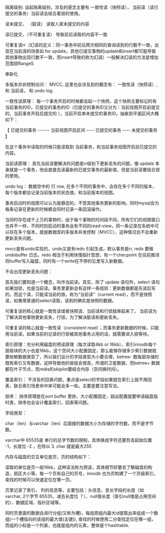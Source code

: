 隔离级别: 谈起隔离级别，涉及的感念主要有 一致性读（快照读）， 当前读（读已提交的事务）当前读会结合着锁的使用。

读未提交， （脏读） 读取人家未提交的内容

读已提交，（不可重复读） 导致前后读取的内容不一致

可重复读rr（幻读的定义：同一事务中前后两次相同的查询读到的行数不一致，出现在当前读的场景如 for update，其他已提交事物的update和insert都可能导致其他事物出现行数不一致，而insert导致的称为幻读）一般解决幻读的方法是增加范围锁RangeS

串新化


多版本并非控制访问： MVCC, 这里也会涉及到的概念有： 一致性读（快照读）, 和 当前读， 和 undo log.

一致性读原理： 每一个事务开启的时候都会起一个快照，这个快照主要标记的有 当前事务的ID，已提交的事务的ID（已提交的事务ID又分为：当前视图开启前提交的，当前事务开启后提交的 ），当前开启单未提交的事务ID。抽象到平面区间大概如下：

【 已提交的事务 ------ 当前视图开启区间 ---- 已提交的事务 ---- 未提交的事务 】

在这个事务中读取的时候只能读取到 当前事务，和当前事务视图开启前已提交的内容。

当前读原理： 首先当前读要解决的问题是rr级别下更新丢失的问题，像 update 本身就是一个事务，他会直接去读最新的已提交事务的最新值，但是当前读要结合锁的使用。


undo log： 数据空中的 行 row, 在多个不同的事务中，会存在多个不同的版本，每个版本都会记录当前版本的状态值，和当前版本的视图。







事务启动时的视图可以认为是静态的，不受其他事务更新的影响。同时mysql会为每条记录在更新的时候都会同时记录一条回滚操作。

当同时存在成千上万的事物时，由于每个事物的时间段不同，所有它们的视图窗口也并不一样，不同时刻启动的事务会有不同的read-view，同一条记录在系统中可以存在多个版本，就是数据库的多版本并发控制（MVCC），这种情况会不会重新更新丢失问题。


mvcc是有undo实现的，undo又是有redo 引起生成，默认事务是rr, redo 要做undobuffer 日志。redo 相当于利用快慢指针思想，有一个checpoint 在往前推进 将buffer写入磁盘，同时有一个write在不停的忘里写入新数据。



不会出现更新丢失问题：

首先我们要知道一个概念，叫作当前读。其实，除了 update 语句外，select 语句如果加锁，也是当前读。事务里更新会有这样一条规则：更新数据都是先读后写的，而这个读，只能读当前的值，称为“当前读”（current read），而不是快照读，如果用普通的select读取，读到的确实是快照的数据。



可重复读的核心就是一致性读或者快照读、当前读和行锁就串起来了。 当前读为了解决其他事物更新丢失，行锁，为了解决脏读和更新丢失。


可重复读的核心就是一致性读（consistent read）；而事务更新数据的时候，只能用当前读。如果当前的记录的行锁被其他事务占用的话，就需要进入锁等待。


索引原理：充分利用磁盘的预读原理（每次读取4kb or 16kb），索引innodb每个层级块的大小也是16kb，这个空间大小配置固定，那么能够存储多少索引数据就要依赖数据类型了，所以我们设计的字段类型大小要合理，betree- 数每层存储的既有索引又有数据，这样导致他的层级会很高，所谓的卫星数据，而betree+ 数据都在叶子节点，而redis的skiplist要结合内存（空间换时间）。


覆盖索引： 不涉及的回表问题，重点是select的字段如果就在索引上就不用回表，联合索引场景命中率可能会多一些。主要是要注意写法。

排序： 排序原理是在sort buffer 里排，大小配置固定，超出配置就要申请磁盘临时表，排序也会设计覆盖索引，回表等问题。





字段类型：

char（len）与varchar（len）后面接的数据大小为存储的字符数，而不是字节数。

varchar中 65535是 单行的总字节数的限制，具体换成字符还要剪去起始位置 -1，长度位 -2 ，在除以 3.
char 就是最大255


内存与磁盘的交互单位是页，页的结构如下：

读取的单位是页一般16kb，这种读法称为预读，具体细节好要去了解磁盘的构造，扇区大小等，每一个页有自己的页号，innodb 也为页构建了一个页级索引，查找的时候可以快速定位在哪一页。

页里记录了索引， 列的信息等，主要包括：头信息、变长字段的长度（如varchar, 2个字节 65535，减去长度位 ？）、null值长度（索引null值是占用空间的）、数据区域、指针区域等。

同时页里面的数据会进行分组(又称为槽)，每组把组内最大id提取出来组成一个数组(一个槽指向的该组的最大值(主键)), 查找的时候使用二分查找定位在哪一组，而组的小标是一个列表，也就是组内的元素，整体是个hashtable.



